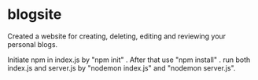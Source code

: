 # blogsite
Created a website for creating, deleting, editing and reviewing your personal blogs.


Initiate npm in index.js by "npm init" . After that use "npm install" . run both index.js and server.js by "nodemon index.js" and "nodemon server.js".
